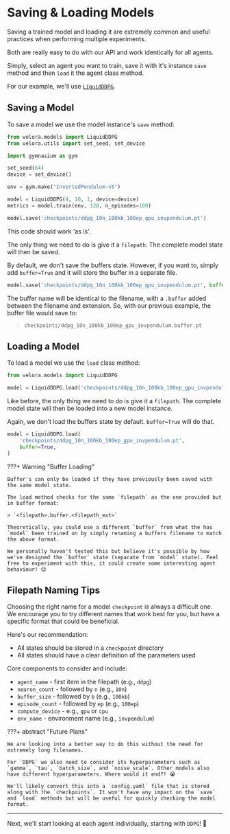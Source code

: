 # Saving & Loading Models

Saving a trained model and loading it are extremely common and useful practices when performing multiple experiments.

Both are really easy to do with our API and work identically for all agents.

Simply, select an agent you want to train, save it with it's instance `save` method and then `load` it the agent class method.

For our example, we'll use [`LiquidDDPG`](../tutorial/agents/ddpg.md).

## Saving a Model

To save a model we use the model instance's `save` method:

```python
from velora.models import LiquidDDPG
from velora.utils import set_seed, set_device

import gymnasium as gym

set_seed(64)
device = set_device()

env = gym.make("InvertedPendulum-v5")

model = LiquidDDPG(4, 10, 1, device=device)
metrics = model.train(env, 128, n_episodes=100)

model.save('checkpoints/ddpg_10n_100kb_100ep_gpu_invpendulum.pt')
```

This code should work 'as is'.

The only thing we need to do is give it a `filepath`. The complete model state will then be saved.

By default, we don't save the buffers state. However, if you want to, simply add `buffer=True` and it will store the buffer in a separate file.

```python
model.save('checkpoints/ddpg_10n_100kb_100ep_gpu_invpendulum.pt', buffer=True)
```

The buffer name will be identical to the filename, with a `.buffer` added between the filename and extension. So, with our previous example, the buffer file would save to:

> `checkpoints/ddpg_10n_100kb_100ep_gpu_invpendulum.buffer.pt`

## Loading a Model

To load a model we use the `load` class method:

```python
from velora.models import LiquidDDPG

model = LiquidDDPG.load('checkpoints/ddpg_10n_100kb_100ep_gpu_invpendulum.pt')
```

Like before, the only thing we need to do is give it a `filepath`. The complete model state will then be loaded into a new model instance.

Again, we don't load the buffers state by default. `buffer=True` will do that.

```python
model = LiquidDDPG.load(
    'checkpoints/ddpg_10n_100kb_100ep_gpu_invpendulum.pt',
    buffer=True,
)
```

???+ Warning "Buffer Loading"

    Buffer's can only be loaded if they have previously been saved with the same model state.

    The load method checks for the same `filepath` as the one provided but in buffer format: 
    
    > `<filepath>.buffer.<filepath_ext>`

    Theoretically, you could use a different `buffer` from what the has `model` been trained on by simply renaming a buffers filename to match the above format. 
    
    We personally haven't tested this but believe it's possible by how we've designed the `buffer` state (separate from `model` state). Feel free to experiment with this, it could create some interesting agent behaviour! 😉

## Filepath Naming Tips

Choosing the right name for a model `checkpoint` is always a difficult one. We encourage you to try different names that work best for you, but have a specific format that could be beneficial.

Here's our recommendation:

- All states should be stored in a `checkpoint` directory
- All states should have a clear definition of the parameters used

Core components to consider and include:

- `agent_name` - first item in the filepath (e.g., `ddpg`)
- `neuron_count` - followed by `n` (e.g., `10n`)
- `buffer_size` - followed by `b` (e.g., `100kb`)
- `episode_count` - followed by `ep` (e.g., `100ep`)
- `compute_device` - e.g., `gpu` or `cpu`
- `env_name` - environment name (e.g., `invpendulum`)

???+ abstract "Future Plans"

    We are looking into a better way to do this without the need for extremely long filenames.

    For `DDPG` we also need to consider its hyperparameters such as `gamma`, `tau`, `batch_size`, and `noise_scale`. Other models also have different hyperparameters. Where would it end?! 😭

    We'll likely convert this into a `config.yaml` file that is stored along with the `checkpoints`. It won't have any impact on the `save` and `load` methods but will be useful for quickly checking the model format.

---

Next, we'll start looking at each agent individually, starting with `DDPG`! 🚀
